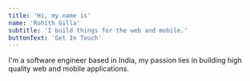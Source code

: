 ```yaml
---
title: 'Hi, my name is'
name: 'Rohith Gilla'
subtitle: 'I build things for the web and mobile.'
buttonText: 'Get In Touch'
---
```


I'm a software engineer based in India, my passion lies in building high quality web and mobile applications.
